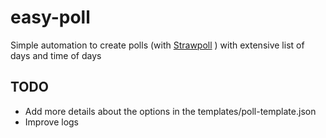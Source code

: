 # easy-poll
Simple automation to create polls (with [Strawpoll](https://strawpoll.com/) ) with extensive list of days and time of days

## TODO
- Add more details about the options in the templates/poll-template.json
- Improve logs